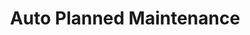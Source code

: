 ---
title: "Auto Planned Maintenance"
url: /lawrenceville/auto-planned-maintenance/
shop: Autowerkstatt
---